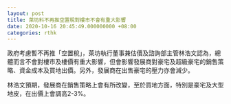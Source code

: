 ```yaml
---
layout: post
title: 萊坊料不再推空置稅對樓市不會有重大影響
date: 2020-10-16 20:45:49.000000000 +08:00
categories: rthk
---
```


政府考慮暫不再推「空置稅」，萊坊執行董事兼估價及諮詢部主管林浩文認為，總體而言不會對樓市及樓價有重大影響，但會影響發展商對豪宅及超級豪宅的銷售策略、資金成本及買地出價。另外，發展商在出售豪宅的壓力亦會減少。

林浩文預期，發展商在銷售策略上會有所改變，至於買地方面，特別是豪宅及大型地皮，在出價上會調高2-3%。
